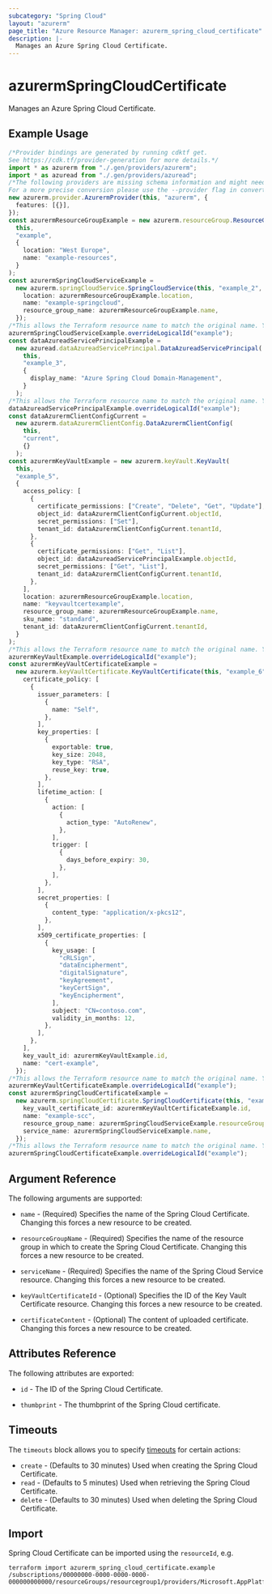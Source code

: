 ```yaml
---
subcategory: "Spring Cloud"
layout: "azurerm"
page_title: "Azure Resource Manager: azurerm_spring_cloud_certificate"
description: |-
  Manages an Azure Spring Cloud Certificate.
---
```


# azurermSpringCloudCertificate

Manages an Azure Spring Cloud Certificate.

## Example Usage

```typescript
/*Provider bindings are generated by running cdktf get.
See https://cdk.tf/provider-generation for more details.*/
import * as azurerm from "./.gen/providers/azurerm";
import * as azuread from "./.gen/providers/azuread";
/*The following providers are missing schema information and might need manual adjustments to synthesize correctly: azurerm, azuread.
For a more precise conversion please use the --provider flag in convert.*/
new azurerm.provider.AzurermProvider(this, "azurerm", {
  features: [{}],
});
const azurermResourceGroupExample = new azurerm.resourceGroup.ResourceGroup(
  this,
  "example",
  {
    location: "West Europe",
    name: "example-resources",
  }
);
const azurermSpringCloudServiceExample =
  new azurerm.springCloudService.SpringCloudService(this, "example_2", {
    location: azurermResourceGroupExample.location,
    name: "example-springcloud",
    resource_group_name: azurermResourceGroupExample.name,
  });
/*This allows the Terraform resource name to match the original name. You can remove the call if you don't need them to match.*/
azurermSpringCloudServiceExample.overrideLogicalId("example");
const dataAzureadServicePrincipalExample =
  new azuread.dataAzureadServicePrincipal.DataAzureadServicePrincipal(
    this,
    "example_3",
    {
      display_name: "Azure Spring Cloud Domain-Management",
    }
  );
/*This allows the Terraform resource name to match the original name. You can remove the call if you don't need them to match.*/
dataAzureadServicePrincipalExample.overrideLogicalId("example");
const dataAzurermClientConfigCurrent =
  new azurerm.dataAzurermClientConfig.DataAzurermClientConfig(
    this,
    "current",
    {}
  );
const azurermKeyVaultExample = new azurerm.keyVault.KeyVault(
  this,
  "example_5",
  {
    access_policy: [
      {
        certificate_permissions: ["Create", "Delete", "Get", "Update"],
        object_id: dataAzurermClientConfigCurrent.objectId,
        secret_permissions: ["Set"],
        tenant_id: dataAzurermClientConfigCurrent.tenantId,
      },
      {
        certificate_permissions: ["Get", "List"],
        object_id: dataAzureadServicePrincipalExample.objectId,
        secret_permissions: ["Get", "List"],
        tenant_id: dataAzurermClientConfigCurrent.tenantId,
      },
    ],
    location: azurermResourceGroupExample.location,
    name: "keyvaultcertexample",
    resource_group_name: azurermResourceGroupExample.name,
    sku_name: "standard",
    tenant_id: dataAzurermClientConfigCurrent.tenantId,
  }
);
/*This allows the Terraform resource name to match the original name. You can remove the call if you don't need them to match.*/
azurermKeyVaultExample.overrideLogicalId("example");
const azurermKeyVaultCertificateExample =
  new azurerm.keyVaultCertificate.KeyVaultCertificate(this, "example_6", {
    certificate_policy: [
      {
        issuer_parameters: [
          {
            name: "Self",
          },
        ],
        key_properties: [
          {
            exportable: true,
            key_size: 2048,
            key_type: "RSA",
            reuse_key: true,
          },
        ],
        lifetime_action: [
          {
            action: [
              {
                action_type: "AutoRenew",
              },
            ],
            trigger: [
              {
                days_before_expiry: 30,
              },
            ],
          },
        ],
        secret_properties: [
          {
            content_type: "application/x-pkcs12",
          },
        ],
        x509_certificate_properties: [
          {
            key_usage: [
              "cRLSign",
              "dataEncipherment",
              "digitalSignature",
              "keyAgreement",
              "keyCertSign",
              "keyEncipherment",
            ],
            subject: "CN=contoso.com",
            validity_in_months: 12,
          },
        ],
      },
    ],
    key_vault_id: azurermKeyVaultExample.id,
    name: "cert-example",
  });
/*This allows the Terraform resource name to match the original name. You can remove the call if you don't need them to match.*/
azurermKeyVaultCertificateExample.overrideLogicalId("example");
const azurermSpringCloudCertificateExample =
  new azurerm.springCloudCertificate.SpringCloudCertificate(this, "example_7", {
    key_vault_certificate_id: azurermKeyVaultCertificateExample.id,
    name: "example-scc",
    resource_group_name: azurermSpringCloudServiceExample.resourceGroupName,
    service_name: azurermSpringCloudServiceExample.name,
  });
/*This allows the Terraform resource name to match the original name. You can remove the call if you don't need them to match.*/
azurermSpringCloudCertificateExample.overrideLogicalId("example");

```

## Argument Reference

The following arguments are supported:

*   `name` - (Required) Specifies the name of the Spring Cloud Certificate. Changing this forces a new resource to be created.

*   `resourceGroupName` - (Required) Specifies the name of the resource group in which to create the Spring Cloud Certificate. Changing this forces a new resource to be created.

*   `serviceName` - (Required) Specifies the name of the Spring Cloud Service resource. Changing this forces a new resource to be created.

*   `keyVaultCertificateId` - (Optional) Specifies the ID of the Key Vault Certificate resource. Changing this forces a new resource to be created.

*   `certificateContent` - (Optional) The content of uploaded certificate. Changing this forces a new resource to be created.

## Attributes Reference

The following attributes are exported:

*   `id` - The ID of the Spring Cloud Certificate.

*   `thumbprint` - The thumbprint of the Spring Cloud certificate.

## Timeouts

The `timeouts` block allows you to specify [timeouts](https://www.terraform.io/language/resources/syntax#operation-timeouts) for certain actions:

* `create` - (Defaults to 30 minutes) Used when creating the Spring Cloud Certificate.
* `read` - (Defaults to 5 minutes) Used when retrieving the Spring Cloud Certificate.
* `delete` - (Defaults to 30 minutes) Used when deleting the Spring Cloud Certificate.

## Import

Spring Cloud Certificate can be imported using the `resourceId`, e.g.

```console
terraform import azurerm_spring_cloud_certificate.example /subscriptions/00000000-0000-0000-0000-000000000000/resourceGroups/resourcegroup1/providers/Microsoft.AppPlatform/spring/spring1/certificates/cert1
```
